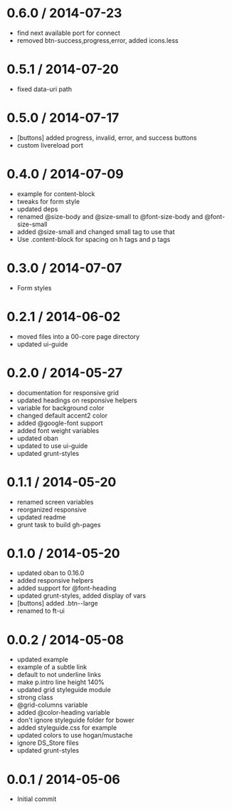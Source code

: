 
0.6.0 / 2014-07-23 
==================

  * find next available port for connect
  * removed btn-success,progress,error, added icons.less

0.5.1 / 2014-07-20 
==================

  * fixed data-uri path

0.5.0 / 2014-07-17 
==================

  * [buttons] added progress, invalid, error, and success buttons
  * custom livereload port

0.4.0 / 2014-07-09 
==================

  * example for content-block
  * tweaks for form style
  * updated deps
  * renamed @size-body and @size-small to @font-size-body and @font-size-small
  * added @size-small and changed small tag to use that
  * Use .content-block for spacing on h tags and p tags

0.3.0 / 2014-07-07 
==================

  * Form styles

0.2.1 / 2014-06-02 
==================

  * moved files into a 00-core page directory
  * updated ui-guide

0.2.0 / 2014-05-27 
==================

  * documentation for responsive grid
  * updated headings on responsive helpers
  * variable for background color
  * changed default accent2 color
  * added @google-font support
  * added font weight variables
  * updated oban
  * updated to use ui-guide
  * updated grunt-styles

0.1.1 / 2014-05-20 
==================

  * renamed screen variables
  * reorganized responsive
  * updated readme
  * grunt task to build gh-pages

0.1.0 / 2014-05-20 
==================

  * updated oban to 0.16.0
  * added responsive helpers
  * added support for @font-heading
  * updated grunt-styles, added display of vars
  * [buttons] added .btn--large
  * renamed to ft-ui

0.0.2 / 2014-05-08 
==================

  * updated example
  * example of a subtle link
  * default to not underline links
  * make p.intro line height 140%
  * updated grid styleguide module
  * strong class
  * @grid-columns variable
  * added @color-heading variable
  * don't ignore styleguide folder for bower
  * added styleguide.css for example
  * updated colors to use hogan/mustache
  * ignore DS_Store files
  * updated grunt-styles

0.0.1 / 2014-05-06 
==================

  * Initial commit
